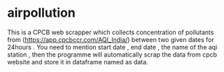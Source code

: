 # airpollution
This is a CPCB web scrapper which collects concentration of pollutants from (https://app.cpcbccr.com/AQI_India/) between two given dates for 24hours . 
You need to mention start date , end date , the name of the aqi station , then the programme will automatically scrap the data from cpcb website and store it in dataframe named
as data.
